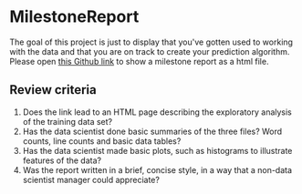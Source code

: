 # MilestoneReport
The goal of this project is just to display that you've gotten used to working with the data and that you are on track to create your prediction algorithm. Please open [this Github link](https://rufat20.github.io/MilestoneReport/) to show a milestone report as a html file.

## Review criteria
  1. Does the link lead to an HTML page describing the exploratory analysis of the training data set?
  2. Has the data scientist done basic summaries of the three files? Word counts, line counts and basic data tables?
  3. Has the data scientist made basic plots, such as histograms to illustrate features of the data?
  4. Was the report written in a brief, concise style, in a way that a non-data scientist manager could appreciate?
